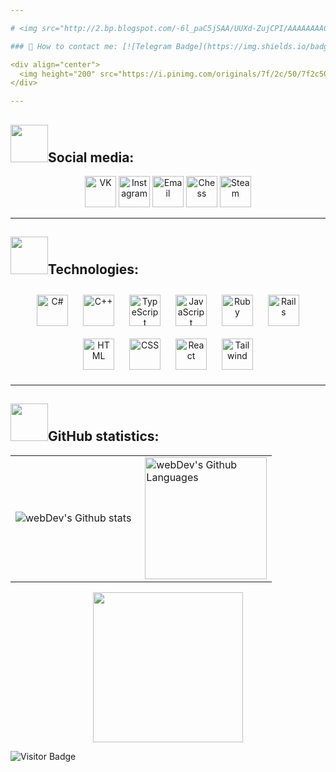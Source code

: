 ```yaml
---

# <img src="http://2.bp.blogspot.com/-6l_paC5jSAA/UUXd-ZujCPI/AAAAAAAAC2I/74BZTvZkKds/s1600/perro.gif" width="1000px" heigth="800px"/>

### 💭 How to contact me: [![Telegram Badge](https://img.shields.io/badge/-vgartg-blue?style=flat&logo=Telegram&logoColor=white)](https://t.me/vgartg)

<div align="center">
  <img height="200" src="https://i.pinimg.com/originals/7f/2c/50/7f2c5092eb778b3423f634055ffea540.gif"/>
</div>

---
```



## <img src="https://64.media.tumblr.com/d3466a4a1b8568906705908173a1b6ed/tumblr_n80jjtdJ5o1s3bc1no1_500.gif" width="60px" heigth="60px"/>Social media:

<div id="badges" align="center">
  <a href="https://vk.com/vgartg" target="_blank"><img src="https://cdn-icons-png.flaticon.com/512/145/145813.png" height="50" alt="VK" /></a>
  <a href="https://instagram.com/vgartg" target="_blank"><img src="https://cdn.icon-icons.com/icons2/1211/PNG/512/1491580635-yumminkysocialmedia26_83102.png" height="50" alt="Instagram"/></a>
  <a href="mailto:gopik539@mail.com" terget="_blank"><img src="https://cdn.icon-icons.com/icons2/1195/PNG/512/1490889681-email_82528.png" height="50" alt="Email"/></a>
  <a href="https://lichess.org/@/GROSSMEISTEER" target="_blank"><img src="https://cdn.icon-icons.com/icons2/233/PNG/512/Chess_26226.png" height="50" alt="Chess"/></a>
  <a href="https://steamcommunity.com/id/vgartg" target="_blank"><img src="https://cdn-icons-png.flaticon.com/512/3670/3670233.png" height="50" alt="Steam"/></a>
</div>

 ---
 
 ## <img src="https://64.media.tumblr.com/617443b8b8fe28581fdbdfeb1e3dee87/tumblr_nujbnyVriX1s3bc1no2_250.gif" width="60px" heigth="60px"/>Technologies:

<div align="center">  
<a href="https://docs.microsoft.com/en-us/dotnet/csharp/" target="_blank"><img style="margin: 10px" src="https://profilinator.rishav.dev/skills-assets/csharp-original.svg" alt="C#" height="50" /></a>
<a href="https://cplusplus.com/" target="_blank"><img style="margin: 10px" src="https://cdn-icons-png.flaticon.com/512/6132/6132222.png" alt="C++" height="50" /></a>
<a href="https://www.typescriptlang.org/" target="_blank"><img style="margin: 10px" src="https://cdn.icon-icons.com/icons2/2107/PNG/512/file_type_typescript_official_icon_130107.png" alt="TypeScript" height="50" /></a>
<a href="https://www.java.com/ru/" target="_blank"><img style="margin: 10px" src="https://cdn-icons-png.flaticon.com/512/1199/1199124.png" alt="JavaScript" height="50" /></a>
<a href="https://www.ruby-lang.org/ru/" target="_blank"><img style="margin: 10px" src="https://cdn.icon-icons.com/icons2/2107/PNG/512/file_type_ruby_icon_130186.png" alt="Ruby" height="50" /></a>
<a href="https://rubyonrails.org/" target="_blank"><img style="margin: 10px" src="https://cdn.icon-icons.com/icons2/2415/PNG/512/rails_plain_logo_icon_146376.png" alt="Rails" height="50" /></a>
<a href="https://html.com/html5/" target="_blank"><img style="margin: 10px" src="https://cdn-icons-png.flaticon.com/512/174/174854.png" alt="HTML" height="50" /></a>
<a href="https://www.w3schools.com/w3css/default.asp" target="_blank"><img style="margin: 10px" src="https://cdn-icons-png.flaticon.com/512/732/732190.png" alt="CSS" height="50" /></a>
<a href="https://ru.legacy.reactjs.org/" target="_blank"><img style="margin: 10px" src="https://cdn.icon-icons.com/icons2/2415/PNG/512/react_original_logo_icon_146374.png" alt="React" height="50" /></a>
<a href="https://tailwindcss.com/" target="_blank"><img style="margin: 10px" src="https://cdn.icon-icons.com/icons2/2107/PNG/512/file_type_tailwind_icon_130128.png" alt="Tailwind" height="50" /></a>
</div> 

---

## <img src="https://64.media.tumblr.com/d9bdc9e175e4c20fdf95a6230abc9d9e/tumblr_nujnds9iBl1s3bc1no1_400.gif" width="60px" heigth="60px"/>GitHub statistics:

<table>
  <tr>
    <td>
      <img align="left" src="http://github-readme-streak-stats.herokuapp.com?user=vgartg&theme=dark&background=000000" alt="webDev's Github stats" />
    </td>
    <td>
      <img height="195px" align="right" alt="webDev's Github Languages" src="https://github-readme-stats-sigma-five.vercel.app/api/top-langs/?username=vgartg&layout=compact&theme=vision-friendly-dark"/>
    </td>
  </tr>
</table>

<div align="center">
  <img src="https://media.tenor.com/8HaTOA3o0OoAAAAi/pixel-cat.gif" width="240px" heigth="240px"/>
</div>

![Visitor Badge](https://visitor-badge.laobi.icu/badge?page_id=vgartg&left_text=visitors&left_color=black&right_color=red)
